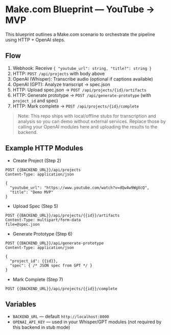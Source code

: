 # Make.com Blueprint — YouTube → MVP

This blueprint outlines a Make.com scenario to orchestrate the pipeline using HTTP + OpenAI steps.

## Flow

1. Webhook: Receive `{ "youtube_url": string, "title?": string }`
2. HTTP: `POST /api/projects` with body above
3. OpenAI (Whisper): Transcribe audio (optional if captions available)
4. OpenAI (GPT): Analyze transcript → spec.json
5. HTTP: Upload spec.json → `POST /api/projects/{id}/artifacts`
6. HTTP: Generate prototype → `POST /api/generate-prototype` (with `project_id` and spec)
7. HTTP: Mark complete → `POST /api/projects/{id}/complete`

> Note: This repo ships with local/offline stubs for transcription and analysis so you can demo without external services. Replace those by calling your OpenAI modules here and uploading the results to the backend.

## Example HTTP Modules

- Create Project (Step 2)
```
POST {{BACKEND_URL}}/api/projects
Content-Type: application/json

{
  "youtube_url": "https://www.youtube.com/watch?v=dQw4w9WgXcQ",
  "title": "Demo MVP"
}
```

- Upload Spec (Step 5)
```
POST {{BACKEND_URL}}/api/projects/{{id}}/artifacts
Content-Type: multipart/form-data
file=@spec.json
```

- Generate Prototype (Step 6)
```
POST {{BACKEND_URL}}/api/generate-prototype
Content-Type: application/json

{
  "project_id": {{id}},
  "spec": { /* JSON spec from GPT */ }
}
```

- Mark Complete (Step 7)
```
POST {{BACKEND_URL}}/api/projects/{{id}}/complete
```

## Variables

- `BACKEND_URL` — default `http://localhost:8000`
- `OPENAI_API_KEY` — used in your Whisper/GPT modules (not required by this backend in stub mode)

